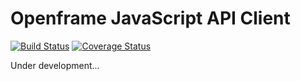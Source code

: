 # Openframe JavaScript API Client

[![Build Status](https://travis-ci.org/OpenframeProject/Openframe-JSClient.svg?branch=master)](https://travis-ci.org/OpenframeProject/Openframe-JSClient) [![Coverage Status](https://coveralls.io/repos/github/OpenframeProject/Openframe-JSClient/badge.svg?branch=master)](https://coveralls.io/github/OpenframeProject/Openframe-JSClient?branch=master)

Under development...